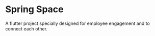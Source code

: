 # Spring Space

A flutter project specially designed for employee engagement and to connect each other.
